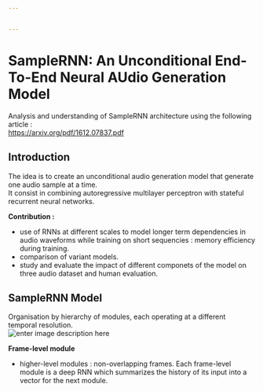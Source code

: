 ```yaml
---


---
```


<h1 id="samplernn-an-unconditional-end-to-end-neural-audio-generation-model">SampleRNN: An Unconditional End-To-End Neural AUdio Generation Model</h1>
<p>Analysis and understanding of SampleRNN architecture using the following article :<br>
<a href="https://arxiv.org/pdf/1612.07837.pdf">https://arxiv.org/pdf/1612.07837.pdf</a></p>
<h2 id="introduction">Introduction</h2>
<p>The idea is to create an unconditional audio generation model that generate one audio sample at a time.<br>
It consist in combining autoregressive multilayer perceptron with stateful recurrent neural networks.</p>
<p><strong>Contribution :</strong></p>
<ul>
<li>use of RNNs at different scales to model longer term dependencies in audio waveforms while training on short sequencies : memory efficiency during training.</li>
<li>comparison of variant models.</li>
<li>study and evaluate the impact of different componets of the model on three audio dataset and human evaluation.</li>
</ul>
<h2 id="samplernn-model">SampleRNN Model</h2>
<p>Organisation by hierarchy of modules, each operating at a different temporal resolution.<br>
<img src="http://deepsound.io/images/samplernn.png" alt="enter image description here"></p>
<p><strong>Frame-level module</strong></p>
<ul>
<li>higher-level modules : non-overlapping frames. Each frame-level module is a deep RNN which summarizes the history of its input into a vector for the next module.</li>
</ul>

